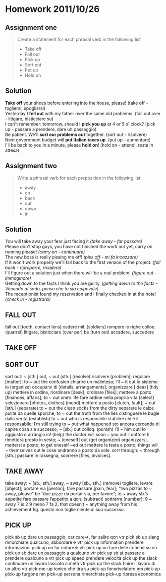 # Homework 2011/10/26

## Assignment one
  
> Create a statement for each phrasal verb in the following list 
> * Take off
> * Fall out
> * Pick up
> * Sort out
> * Put up
> * Hold on
           
## Solution
__Take off__ your shoes before entering into the house, please! (take off - togliersi, spogliarsi)  
Yesterday I __fell out__ with my father over the same old problems.  (fall out over - litigare, bisticciare su)  
I can't remember:  tomorrow, should I __pick you up__ at 4 or 5 o' clock? (pick up - passare a prendere, dare un passaggio)  
Be patient. We'll __sort our problems out__ together. (sort out - risolvere)  
Next government budget will __put Italian taxes up__. (put up - aumentare)  
I'll be back to you in a minute, please __hold on__! (hold on - attendi, resta in attesa)  
                 
## Assignment two
> Write a phrasal verb for each preposition in the following list:
> * away
> * on
> * back
> * out
> * down
> * in
      
## Solution
You will take away your fear just facing it *(take away - far passare)*  
Please don't stop guys, you have not finished the work out yet, carry on running please! *(carry on - continuare)*  
The new boss is really pissing me off! *(piss off - mi fa incazzare)*  
If it won't work properly we'll fall back to the first version of the project. *(fall back - riproporre, ricadere)*  
I'll figure out a solution just when there will be a real problem. *(figure out - immaginare)*  
Getting down to the facts I think you are guilty. *(getting down  to the facts - Venendo al sodo, penso che tu sia colpevole)*  
The receptionist found my reservation and I finally checked in at the hotel *(check in - registrarsi)*  
                                                                                                      



     
FALL OUT
--------
fall out
[tooth, contact lens] cadere
mil. [soldiers] rompere le righe
colloq. (quarrel) litigare, bisticciare (over per)
be (turn out) accadere, succedere

TAKE OFF
--------
 

SORT OUT
--------
sort out: ~ [sth.] out, ~ out [sth.]
(resolve) risolvere [problem];
regolare [matter];
to ~ out the confusion chiarire un malinteso;
I’ll ~ it out lo sistemo io
(organize) occuparsi di [details, arrangements];
organizzare [ideas]
(tidy up) mettere in ordine, riordinare [desk];
ordinare [files];
mettere a posto [finances, affairs];
to ~ out one’s life fare ordine nella propria vita
(select) selezionare [photos, clothes]
(mend) mettere a posto [clutch, fault];
~ out [sth.]
(separate) to ~ out the clean socks from the dirty separare le calze pulite da quelle sporche;
to ~ out the truth from the lies distinguere le bugie dalla verità
(establish) to ~ out who is responsible stabilire chi è il responsabile;
I’m still trying to ~ out what happened sto ancora cercando di capire cosa sia successo;
~ [sb.] out
colloq.
(punish) I’ll ~ him out! lo aggiusto o arrangio io!
(help) the doctor will soon ~ you out il dottore ti rimetterà presto in sesto;
~ [oneself] out
(get organized) organizzarsi, mettersi a posto;
to get oneself ~ed out mettere la testa a posto;
things will ~ themselves out le cose andranno a posto da sole.
sort through: ~ through [sth.]
passare in rassegna, scorrere [files, invoices].            


TAKE AWAY
---------
take away: ~ [sb., sth.] away, ~ away [sb., sth.]
(remove) togliere, levare [object];
portare via [person];
fare passare [pain, fear];
“two pizzas to ~ away, please” be “due pizze da portar via, per favore”;
to ~ away sb.’s appetite fare passare l’appetito a qcn.
(subtract) sottrarre [number];
9 ~ away 7 is 2 9 meno 7 fa 2;
that doesn’t ~ anything away from his achievement fig. questo non toglie niente al suo successo.    

PICK UP
-------
pick sb up			dare un passaggio, caricare⇒, far salire qcn vtr
pick sb up		slang	rimorchiare qualcuno, abbordare⇒ vtr
pick up information			prendere informazioni
pick up on			far notare⇒ vtr
pick up on			fare delle critiche su vtr
pick up sb			dare un passaggio a qualcuno vtr
pick up sb at			passare a prendere qualcuno a vtr
pick up speed			prendere velocità
pick up the slack			continuare un lavoro lasciato a metà vtr
pick up the slack			finire il lavoro di un altro vtr
pick-me-up			tonico che tira su
pick-up			fonorivelatore nm
pick-up		pick-up	furgone nm
pick-up			persona rimorchiata
pick-up			ripresa economica